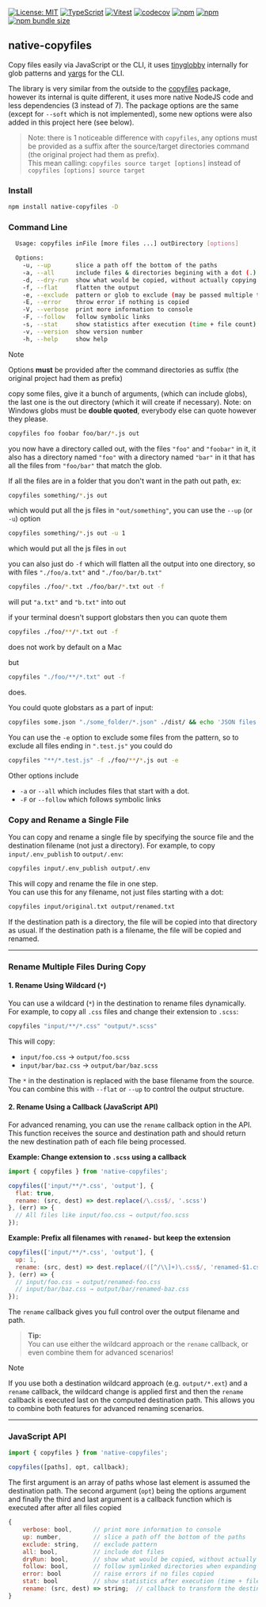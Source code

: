 [![License: MIT](https://img.shields.io/badge/License-MIT-yellow.svg)](https://opensource.org/licenses/MIT)
[![TypeScript](https://img.shields.io/badge/%3C%2F%3E-TypeScript-%230074c1.svg)](http://www.typescriptlang.org/)
[![Vitest](https://img.shields.io/badge/tested%20with-vitest-fcc72b.svg?logo=vitest)](https://vitest.dev/)
[![codecov](https://codecov.io/gh/ghiscoding/native-copyfiles/branch/main/graph/badge.svg)](https://codecov.io/gh/ghiscoding/native-copyfiles)
[![npm](https://img.shields.io/npm/v/native-copyfiles.svg)](https://www.npmjs.com/package/native-copyfiles)
[![npm](https://img.shields.io/npm/dy/native-copyfiles)](https://www.npmjs.com/package/native-copyfiles)
[![npm bundle size](https://img.shields.io/bundlephobia/minzip/native-copyfiles?color=success&label=gzip)](https://bundlephobia.com/result?p=native-copyfiles)

## native-copyfiles

Copy files easily via JavaScript or the CLI, it uses [tinyglobby](https://www.npmjs.com/package/tinyglobby) internally for glob patterns and [yargs](https://www.npmjs.com/package/yargs) for the CLI.

The library is very similar from the outside to the [copyfiles](https://www.npmjs.com/package/copyfiles) package, however its internal is quite different, it uses more native NodeJS code and less dependencies (3 instead of 7). The package options are the same (except for `--soft` which is not implemented), some new options were also added in this project here (see below).

> Note: there is 1 noticeable difference with `copyfiles`, any options must be provided as a suffix after the source/target directories command (the original project had them as prefix).<br>
> This mean calling: `copyfiles source target [options]` instead of `copyfiles [options] source target`

### Install

```bash
npm install native-copyfiles -D
```

### Command Line

```bash
  Usage: copyfiles inFile [more files ...] outDirectory [options]

  Options:
    -u, --up       slice a path off the bottom of the paths                     [number]
    -a, --all      include files & directories begining with a dot (.)          [boolean]
    -d, --dry-run  show what would be copied, without actually copying anything [boolean]
    -f, --flat     flatten the output                                           [boolean]
    -e, --exclude  pattern or glob to exclude (may be passed multiple times)    [string|string[]]
    -E, --error    throw error if nothing is copied                             [boolean]
    -V, --verbose  print more information to console                            [boolean]
    -F, --follow   follow symbolic links                                        [boolean]
    -s, --stat     show statistics after execution (time + file count)          [boolean]
    -v, --version  show version number                                          [boolean]
    -h, --help     show help                                                    [boolean]
```

> [!NOTE]
> Options **must** be provided after the command directories as suffix (the original project had them as prefix)

copy some files, give it a bunch of arguments, (which can include globs), the last one
is the out directory (which it will create if necessary).  Note: on Windows globs must be **double quoted**, everybody else can quote however they please.

```bash
copyfiles foo foobar foo/bar/*.js out
```

you now have a directory called out, with the files `"foo"` and `"foobar"` in it, it also has a directory named `"foo"` with a directory named
`"bar"` in it that has all the files from `"foo/bar"` that match the glob.

If all the files are in a folder that you don't want in the path out path, ex:

```bash
copyfiles something/*.js out
```

which would put all the js files in `"out/something"`, you can use the `--up` (or `-u`) option

```bash
copyfiles something/*.js out -u 1
```

which would put all the js files in `out`

you can also just do `-f` which will flatten all the output into one directory, so with files `"./foo/a.txt"` and `"./foo/bar/b.txt"`

```bash
copyfiles ./foo/*.txt ./foo/bar/*.txt out -f
```

will put `"a.txt"` and `"b.txt"` into out

if your terminal doesn't support globstars then you can quote them

```bash
copyfiles ./foo/**/*.txt out -f
```

does not work by default on a Mac

but

```bash
copyfiles "./foo/**/*.txt" out -f
```

does.

You could quote globstars as a part of input:
```bash
copyfiles some.json "./some_folder/*.json" ./dist/ && echo 'JSON files copied.'
```

You can use the `-e` option to exclude some files from the pattern, so to exclude all files ending in `".test.js"` you could do

```bash
copyfiles "**/*.test.js" -f ./foo/**/*.js out -e
```

Other options include

- `-a` or `--all` which includes files that start with a dot.
- `-F` or `--follow` which follows symbolic links

### Copy and Rename a Single File

You can copy and rename a single file by specifying the source file and the destination filename (not just a directory). For example, to copy `input/.env_publish` to `output/.env`:

```bash
copyfiles input/.env_publish output/.env
```

This will copy and rename the file in one step.  
You can use this for any filename, not just files starting with a dot:

```bash
copyfiles input/original.txt output/renamed.txt
```

If the destination path is a directory, the file will be copied into that directory as usual. If the destination path is a filename, the file will be copied and renamed.

---

### Rename Multiple Files During Copy

#### 1. Rename Using Wildcard (`*`)

You can use a wildcard (`*`) in the destination to rename files dynamically. For example, to copy all `.css` files and change their extension to `.scss`:

```bash
copyfiles "input/**/*.css" "output/*.scss"
```

This will copy:

- `input/foo.css` → `output/foo.scss`
- `input/bar/baz.css` → `output/bar/baz.scss`

The `*` in the destination is replaced with the base filename from the source.  
You can combine this with `--flat` or `--up` to control the output structure.

#### 2. Rename Using a Callback (JavaScript API)

For advanced renaming, you can use the `rename` callback option in the API.  
This function receives the source and destination path and should return the new destination path of each file being processed.

**Example: Change extension to `.scss` using a callback**

```js
import { copyfiles } from 'native-copyfiles';

copyfiles(['input/**/*.css', 'output'], {
  flat: true,
  rename: (src, dest) => dest.replace(/\.css$/, '.scss')
}, (err) => {
  // All files like input/foo.css → output/foo.scss
});
```

**Example: Prefix all filenames with `renamed-` but keep the extension**

```js
copyfiles(['input/**/*.css', 'output'], {
  up: 1,
  rename: (src, dest) => dest.replace(/([^/\\]+)\.css$/, 'renamed-$1.css')
}, (err) => {
  // input/foo.css → output/renamed-foo.css
  // input/bar/baz.css → output/bar/renamed-baz.css
});
```

The `rename` callback gives you full control over the output filename and path.

> **Tip:**  
> You can use either the wildcard approach or the `rename` callback, or even combine them for advanced scenarios!

> [!NOTE]
> If you use both a destination wildcard approach (e.g. `output/*.ext`) and a `rename` callback, the wildcard change is applied first and then the `rename` callback is executed last on the computed destination path. This allows you to combine both features for advanced renaming scenarios.

---

### JavaScript API

```js
import { copyfiles } from 'native-copyfiles';

copyfiles([paths], opt, callback);
```

The first argument is an array of paths whose last element is assumed the destination path.
The second argument (`opt`) being the options argument 
and finally the third and last argument is a callback function which is executed after after all files copied

```js
{
    verbose: bool,      // print more information to console
    up: number,         // slice a path off the bottom of the paths
    exclude: string,    // exclude pattern
    all: bool,	        // include dot files
    dryRun: bool,       // show what would be copied, without actually copying anything
    follow: bool,       // follow symlinked directories when expanding ** patterns
    error: bool         // raise errors if no files copied
    stat: bool          // show statistics after execution (time + file count)
    rename: (src, dest) => string;  // callback to transform the destination filename(s)
}
```
